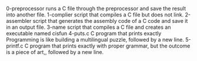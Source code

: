 0-preprocessor  runs a C file through the preprocessor and save the result into another file.
1-complier script that compiles a C file but does not link.
2-assembler script that generates the assembly code of a C code and save it in an output file.
3-name  script that compiles a C file and creates an executable named cisfun
4-puts.c C program that prints exactly Programming is like building a multilingual puzzle, followed by a new line.
5-printf.c  C program that prints exactly with proper grammar, but the outcome is a piece of art,, followed by a new line.
